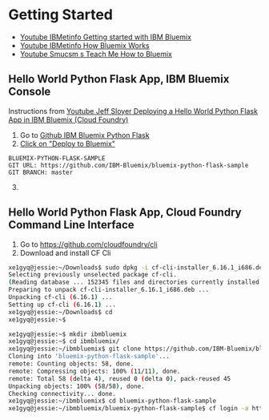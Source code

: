 Getting Started
==

- [Youtube IBMetinfo Getting started with IBM Bluemix](https://youtu.be/MtBdbaCQV8A)
- [Youtube IBMetinfo How Bluemix Works](https://www.youtube.com/watch?v=OD1NP-Yk2BI)
- [Youtube Smucsm s Teach Me How to Bluemix](https://youtu.be/10GV_MfasW4)


## Hello World Python Flask App, IBM Bluemix Console

Instructions from [Youtube Jeff Sloyer Deploying a Hello World Python Flask App in IBM Bluemix (Cloud Foundry)](https://www.youtube.com/watch?v=b-SF3bgaQTw)


1. Go to [Github IBM Bluemix Python Flask](https://github.com/IBM-Bluemix/bluemix-python-flask-sample)
2. [Click on "Deploy to Bluemix"](https://bluemix.net/deploy?repository=https://github.com/IBM-Bluemix/bluemix-python-flask-sample)
```
BLUEMIX-PYTHON-FLASK-SAMPLE
GIT URL: https://github.com/IBM-Bluemix/bluemix-python-flask-sample
GIT BRANCH: master
```
3. 

## Hello World Python Flask App, Cloud Foundry Command Line Interface

1. Go to https://github.com/cloudfoundry/cli
2. Download and install CF Cli
```sh
xe1gyq@jessie:~/Downloads$ sudo dpkg -i cf-cli-installer_6.16.1_i686.deb 
Selecting previously unselected package cf-cli.
(Reading database ... 152345 files and directories currently installed.)
Preparing to unpack cf-cli-installer_6.16.1_i686.deb ...
Unpacking cf-cli (6.16.1) ...
Setting up cf-cli (6.16.1) ...
xe1gyq@jessie:~/Downloads$ cd
xe1gyq@jessie:~$ 
```

```sh
xe1gyq@jessie:~$ mkdir ibmbluemix
xe1gyq@jessie:~$ cd ibmbluemix/
xe1gyq@jessie:~/ibmbluemix$ git clone https://github.com/IBM-Bluemix/bluemix-python-flask-sample.git
Cloning into 'bluemix-python-flask-sample'...
remote: Counting objects: 58, done.
remote: Compressing objects: 100% (11/11), done.
remote: Total 58 (delta 4), reused 0 (delta 0), pack-reused 45
Unpacking objects: 100% (58/58), done.
Checking connectivity... done.
xe1gyq@jessie:~/ibmbluemix$ cd bluemix-python-flask-sample
xe1gyq@jessie:~/ibmbluemix/bluemix-python-flask-sample$ cf login -a https://api.ng.bluemix.net
```
